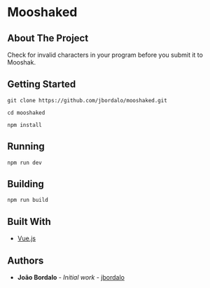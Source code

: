 # Mooshaked

## About The Project

Check for invalid characters in your program before you submit it to Mooshak.

## Getting Started

`git clone https://github.com/jbordalo/mooshaked.git`

`cd mooshaked`

`npm install`

## Running

`npm run dev`

## Building

`npm run build`

## Built With

-   [Vue.js](https://vuejs.org/)

## Authors

-   **João Bordalo** - _Initial work_ - [jbordalo](https://github.com/jbordalo)
